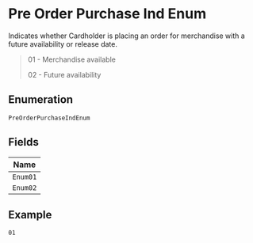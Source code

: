 
# Pre Order Purchase Ind Enum

Indicates whether Cardholder is placing an order for merchandise with a future availability or release date.

> 01 - Merchandise available
> 
> 02 - Future availability

## Enumeration

`PreOrderPurchaseIndEnum`

## Fields

| Name |
|  --- |
| `Enum01` |
| `Enum02` |

## Example

```
01
```

